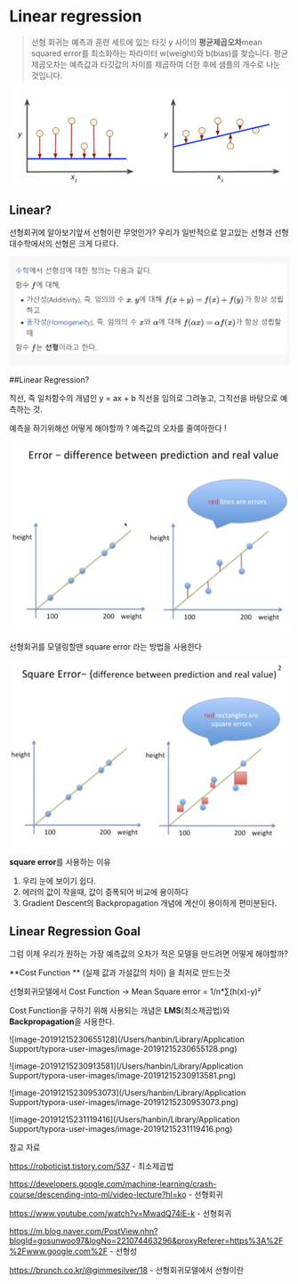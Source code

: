# Linear regression

> 선형 회귀는 예측과 훈련 세트에 있는 타깃 y 사이의 **평균제곱오차**mean squared error를 최소화하는 파라미터 w(weight)와 b(bias)를 찾습니다. 평균제곱오차는 예측값과 타깃값의 차이를 제곱하여 더한 후에 샘플의 개수로 나눈 것입니다. 

![1](./images/1.png)

## Linear?

선형회귀에 알아보기앞서 선형이란 무엇인가? 우리가 일반적으로 알고있는 선형과 선형대수학에서의 선형은 크게 다르다.

![8](./images/8.png)



##Linear Regression?

직선, 즉 일차함수의 개념인 y = ax + b 직선을 임의로 그려놓고, 그직선을 바탕으로 예측하는 것.

예측을 하기위해선 어떻게 해야할까 ? 예측값의 오차를 줄여아한다 !

![2](./images/2.png)

선형회귀를 모델링할땐 square error 라는 방법을 사용한다 

![3](./images/3.png)

**square error**를 사용하는 이유

1. 우리 눈에 보이기 쉽다.
2. 에러의 값이 작을때, 값이 증폭되어 비교에 용이하다
3. Gradient Descent의 Backpropagation 개념에 계산이 용이하게 편미분된다.



## Linear Regression Goal

그럼 이제 우리가 원하는 가장 예측값의 오차가 적은 모델을 만드려면 어떻게 해야할까?

**Cost Function ** (실제 값과 가설값의 차이) 을 최저로 만드는것

선형회귀모델에서 Cost Function -> Mean Square error = 1/n*∑(h(x)-y)²

Cost Function을 구하기 위해 사용되는 개념은 **LMS**(최소제곱법)와 **Backpropagation**을 사용한다.

![image-20191215230655128](/Users/hanbin/Library/Application Support/typora-user-images/image-20191215230655128.png)

![image-20191215230913581](/Users/hanbin/Library/Application Support/typora-user-images/image-20191215230913581.png)

![image-20191215230953073](/Users/hanbin/Library/Application Support/typora-user-images/image-20191215230953073.png)

![image-20191215231119416](/Users/hanbin/Library/Application Support/typora-user-images/image-20191215231119416.png)

참교 자료 

https://roboticist.tistory.com/537 - 최소제곱법

https://developers.google.com/machine-learning/crash-course/descending-into-ml/video-lecture?hl=ko - 선형회귀

https://www.youtube.com/watch?v=MwadQ74iE-k - 선형회귀

https://m.blog.naver.com/PostView.nhn?blogId=gosunwoo97&logNo=221074463296&proxyReferer=https%3A%2F%2Fwww.google.com%2F - 선형성

https://brunch.co.kr/@gimmesilver/18 - 선형회귀모델에서 선형이란